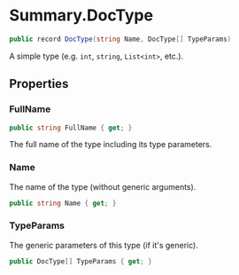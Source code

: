 # Summary.DocType
```cs
public record DocType(string Name, DocType[] TypeParams)
```

A simple type (e.g. `int`, `string`, `List<int>`, etc.).

## Properties
### FullName
```cs
public string FullName { get; }
```

The full name of the type including its type parameters.

### Name
The name of the type (without generic arguments).

```cs
public string Name { get; }
```

### TypeParams
The generic parameters of this type (if it's generic).

```cs
public DocType[] TypeParams { get; }
```

